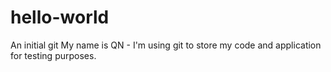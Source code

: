 # hello-world
An initial git
My name is QN - I'm using git to store my code and application for testing purposes.
